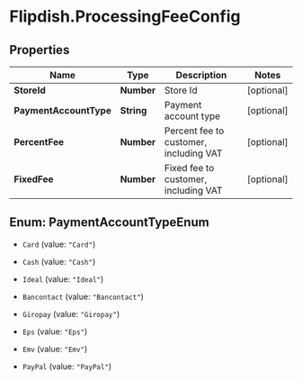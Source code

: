 # Flipdish.ProcessingFeeConfig

## Properties
Name | Type | Description | Notes
------------ | ------------- | ------------- | -------------
**StoreId** | **Number** | Store Id | [optional] 
**PaymentAccountType** | **String** | Payment account type | [optional] 
**PercentFee** | **Number** | Percent fee to customer, including VAT | [optional] 
**FixedFee** | **Number** | Fixed fee to customer, including VAT | [optional] 


<a name="PaymentAccountTypeEnum"></a>
## Enum: PaymentAccountTypeEnum


* `Card` (value: `"Card"`)

* `Cash` (value: `"Cash"`)

* `Ideal` (value: `"Ideal"`)

* `Bancontact` (value: `"Bancontact"`)

* `Giropay` (value: `"Giropay"`)

* `Eps` (value: `"Eps"`)

* `Emv` (value: `"Emv"`)

* `PayPal` (value: `"PayPal"`)




